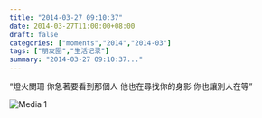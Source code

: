 ```yaml
---
title: "2014-03-27 09:10:37"
date: 2014-03-27T11:00:00+08:00
draft: false
categories: ["moments","2014","2014-03"]
tags: ["朋友圈","生活记录"]
summary: "2014-03-27 09:10:37..."
---
```


“燈火闌珊
你急著要看到那個人 
他也在尋找你的身影
你也讓別人在等”

![Media 1](/Moments/photos/2014-03-27/201403270910370.jpg)
